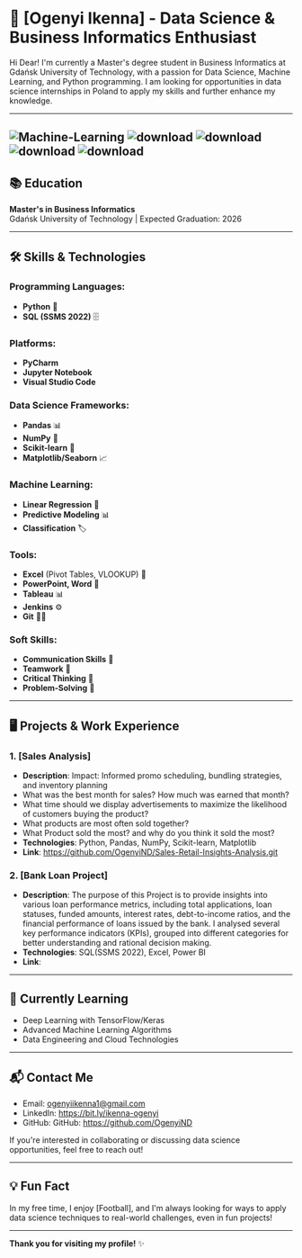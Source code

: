 # 🌟 [Ogenyi Ikenna] - Data Science & Business Informatics Enthusiast

Hi Dear! I'm currently a Master's degree student in Business Informatics at Gdańsk University of Technology, with a passion for Data Science, Machine Learning, and Python programming. I am looking for opportunities in data science internships in Poland to apply my skills and further enhance my knowledge.

---
![Machine-Learning](https://github.com/user-attachments/assets/4f42bdd0-6352-4ac4-b0ee-814977f70406)
![download](https://github.com/user-attachments/assets/c7e4764d-03bb-440f-9a76-b030425cc1a4)
![download](https://github.com/user-attachments/assets/40e1990e-49f2-4342-b4a1-c48df74df952)
![download](https://github.com/user-attachments/assets/89d94039-861d-4f3b-ae97-e00e66fbb383)
![download](https://github.com/user-attachments/assets/3598ffd2-de29-42a1-854e-56e8897cbc0b)
---


## 📚 Education
**Master's in Business Informatics**  
Gdańsk University of Technology | Expected Graduation: 2026

---

## 🛠️ Skills & Technologies

### Programming Languages:
- **Python** 🐍
- **SQL (SSMS 2022)** 🗄️

### Platforms:
- **PyCharm**
- **Jupyter Notebook**
- **Visual Studio Code**

### Data Science Frameworks:
- **Pandas** 📊
- **NumPy** 🔢
- **Scikit-learn** 🔧
- **Matplotlib/Seaborn** 📈

### Machine Learning:
- **Linear Regression** 🔶
- **Predictive Modeling** 📊
- **Classification** 🏷️

### Tools:
- **Excel** (Pivot Tables, VLOOKUP) 💼
- **PowerPoint, Word** 📑
- **Tableau** 📊
- **Jenkins** ⚙️
- **Git** 🧑‍💻

### Soft Skills:
- **Communication Skills** 📢
- **Teamwork** 🤝
- **Critical Thinking** 🤔
- **Problem-Solving** 🧩

---

## 🖥️ Projects & Work Experience

### 1. **[Sales Analysis]**
- **Description**: Impact: Informed promo scheduling, bundling strategies, and inventory planning
- What was the best month for sales? How much was earned that month?
- What time should we display advertisements to maximize the likelihood of customers buying the product?
- What products are most often sold together?
- What Product sold the most? and why do you think it sold the most? 
- **Technologies**: Python, Pandas, NumPy, Scikit-learn, Matplotlib
- **Link**: https://github.com/OgenyiND/Sales-Retail-Insights-Analysis.git

### 2. **[Bank Loan Project]**
- **Description**: The purpose of this Project is to provide insights into various loan performance metrics, including total applications, loan statuses, funded amounts, interest rates, debt-to-income ratios, and the financial performance of loans issued by the bank. I analysed several key performance indicators (KPIs), grouped into different categories for better understanding and rational decision making.
- **Technologies**: SQL(SSMS 2022), Excel, Power BI
- **Link**: 

---

## 🌱 Currently Learning

- Deep Learning with TensorFlow/Keras
- Advanced Machine Learning Algorithms
- Data Engineering and Cloud Technologies

---

## 📬 Contact Me

- Email: ogenyiikenna1@gmail.com
- LinkedIn: https://bit.ly/ikenna-ogenyi
- GitHub: GitHub: https://github.com/OgenyiND

If you're interested in collaborating or discussing data science opportunities, feel free to reach out!

---

## 💡 Fun Fact

In my free time, I enjoy [Football], and I'm always looking for ways to apply data science techniques to real-world challenges, even in fun projects!

---

**Thank you for visiting my profile!** ✨
